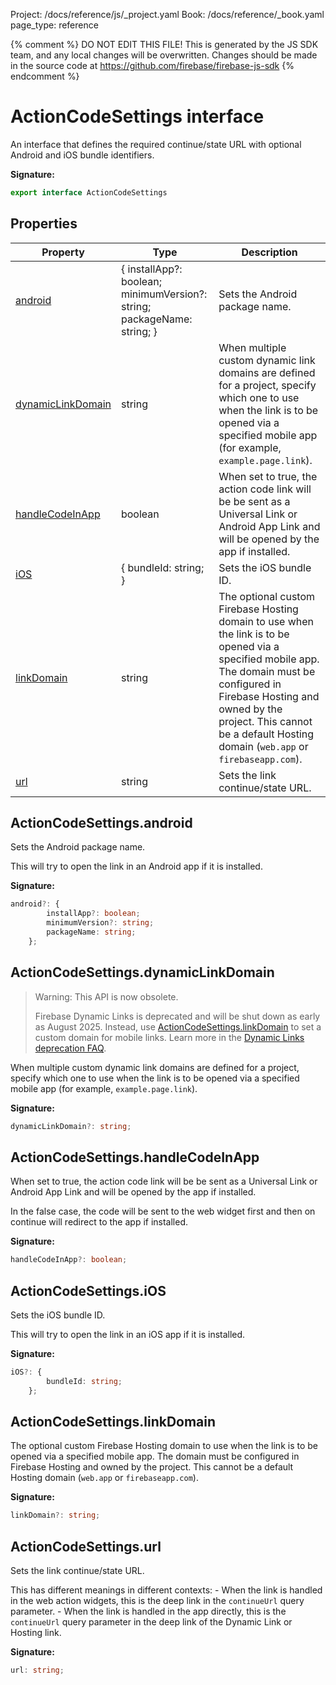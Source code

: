 Project: /docs/reference/js/_project.yaml
Book: /docs/reference/_book.yaml
page_type: reference

{% comment %}
DO NOT EDIT THIS FILE!
This is generated by the JS SDK team, and any local changes will be
overwritten. Changes should be made in the source code at
https://github.com/firebase/firebase-js-sdk
{% endcomment %}

# ActionCodeSettings interface
An interface that defines the required continue/state URL with optional Android and iOS bundle identifiers.

<b>Signature:</b>

```typescript
export interface ActionCodeSettings 
```

## Properties

|  Property | Type | Description |
|  --- | --- | --- |
|  [android](./auth.actioncodesettings.md#actioncodesettingsandroid) | { installApp?: boolean; minimumVersion?: string; packageName: string; } | Sets the Android package name. |
|  [dynamicLinkDomain](./auth.actioncodesettings.md#actioncodesettingsdynamiclinkdomain) | string | When multiple custom dynamic link domains are defined for a project, specify which one to use when the link is to be opened via a specified mobile app (for example, <code>example.page.link</code>). |
|  [handleCodeInApp](./auth.actioncodesettings.md#actioncodesettingshandlecodeinapp) | boolean | When set to true, the action code link will be be sent as a Universal Link or Android App Link and will be opened by the app if installed. |
|  [iOS](./auth.actioncodesettings.md#actioncodesettingsios) | { bundleId: string; } | Sets the iOS bundle ID. |
|  [linkDomain](./auth.actioncodesettings.md#actioncodesettingslinkdomain) | string | The optional custom Firebase Hosting domain to use when the link is to be opened via a specified mobile app. The domain must be configured in Firebase Hosting and owned by the project. This cannot be a default Hosting domain (<code>web.app</code> or <code>firebaseapp.com</code>). |
|  [url](./auth.actioncodesettings.md#actioncodesettingsurl) | string | Sets the link continue/state URL. |

## ActionCodeSettings.android

Sets the Android package name.

This will try to open the link in an Android app if it is installed.

<b>Signature:</b>

```typescript
android?: {
        installApp?: boolean;
        minimumVersion?: string;
        packageName: string;
    };
```

## ActionCodeSettings.dynamicLinkDomain

> Warning: This API is now obsolete.
> 
> Firebase Dynamic Links is deprecated and will be shut down as early as August 2025. Instead, use [ActionCodeSettings.linkDomain](./auth.actioncodesettings.md#actioncodesettingslinkdomain) to set a custom domain for mobile links. Learn more in the [Dynamic Links deprecation FAQ](https://firebase.google.com/support/dynamic-links-faq)<!-- -->.
> 

When multiple custom dynamic link domains are defined for a project, specify which one to use when the link is to be opened via a specified mobile app (for example, `example.page.link`<!-- -->).

<b>Signature:</b>

```typescript
dynamicLinkDomain?: string;
```

## ActionCodeSettings.handleCodeInApp

When set to true, the action code link will be be sent as a Universal Link or Android App Link and will be opened by the app if installed.

In the false case, the code will be sent to the web widget first and then on continue will redirect to the app if installed.

<b>Signature:</b>

```typescript
handleCodeInApp?: boolean;
```

## ActionCodeSettings.iOS

Sets the iOS bundle ID.

This will try to open the link in an iOS app if it is installed.

<b>Signature:</b>

```typescript
iOS?: {
        bundleId: string;
    };
```

## ActionCodeSettings.linkDomain

The optional custom Firebase Hosting domain to use when the link is to be opened via a specified mobile app. The domain must be configured in Firebase Hosting and owned by the project. This cannot be a default Hosting domain (`web.app` or `firebaseapp.com`<!-- -->).

<b>Signature:</b>

```typescript
linkDomain?: string;
```

## ActionCodeSettings.url

Sets the link continue/state URL.

This has different meanings in different contexts: - When the link is handled in the web action widgets, this is the deep link in the `continueUrl` query parameter. - When the link is handled in the app directly, this is the `continueUrl` query parameter in the deep link of the Dynamic Link or Hosting link.

<b>Signature:</b>

```typescript
url: string;
```
